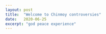 ```yaml
---
layout: post
title:  "Welcome to Chinmoy controversies"
date:   2020-06-25
excerpt: "god peace experience"
---
```

